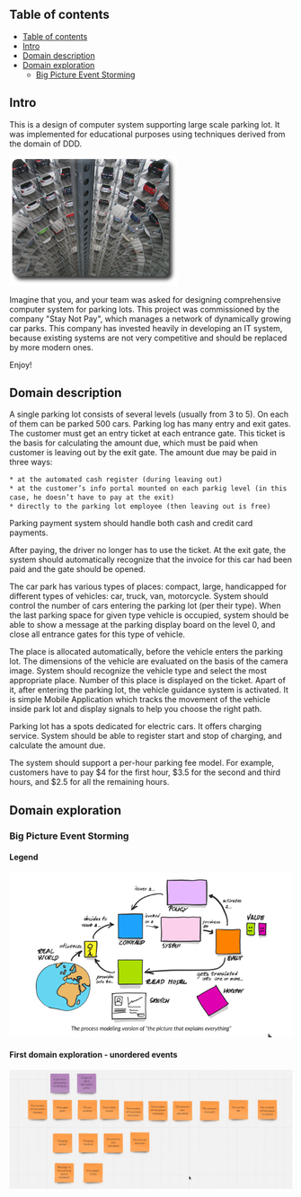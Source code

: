 
## Table of contents
- [Table of contents](#table-of-contents)
- [Intro](#intro)
- [Domain description](#domain-description)
- [Domain exploration](#domain-exploration)
  - [Big Picture Event Storming](#big-picture-event-storming)

## Intro
This is a design of computer system supporting large scale parking lot. It was implemented for educational purposes using techniques derived from the domain of DDD.

![](img/parking-lot-small.png)

Imagine that you, and your team was asked for designing comprehensive computer system for parking lots.
This project was commissioned by the company "Stay Not Pay", which manages a network of dynamically growing car parks. 
This company has invested heavily in developing an IT system, because existing systems are not 
very competitive and should be replaced by more modern ones.


Enjoy!

## Domain description
A single parking lot consists of several levels (usually from 3 to 5). On each of them can be parked 500 cars.
Parking log has many entry and exit gates.  The customer must get an entry ticket at each entrance gate. 
This ticket is the basis for calculating the amount due, which must be paid when customer is leaving out  by 
the exit gate. The amount due may be paid in three ways:

    * at the automated cash register (during leaving out)
    * at the customer’s info portal mounted on each parkig level (in this case, he doesn’t have to pay at the exit)
    * directly to the parking lot employee (then leaving out is free)
 
 Parking payment system should handle both cash and credit card payments.

After paying, the driver no longer has to use the ticket. At the exit gate, the system  should automatically recognize that 
the invoice for this car had been paid and the gate should be opened.

The car park has various types of places: compact, large, handicapped for different types of vehicles: car, truck, van, motorcycle. 
System should control the number of cars entering the parking lot (per their type). When the last  parking space for given type vehicle is occupied, 
system should be able to show a message at the parking display board on the level 0, and close all entrance gates for this type of vehicle.

The place is allocated automatically, before the vehicle enters the parking lot. 
The dimensions of the vehicle are evaluated on the basis of the camera image. 
System should recognize the vehicle type and select the most appropriate place. Number of this place is displayed on the ticket.
Apart of it, after entering the parking lot, the vehicle guidance system is activated. It is simple Mobile Application which
tracks the movement of the vehicle inside park lot and display signals to help you choose the right path.                                            


 
Parking lot has a spots dedicated for electric cars. It offers charging service. System should be able to register start 
and stop of charging, and calculate the amount due.

The system should support a per-hour parking fee model. 
For example, customers have to pay $4 for the first hour, $3.5 for the second and third hours, and $2.5 for all the remaining hours.

## Domain exploration
### Big Picture Event Storming
#### Legend
![Interoducing EventStorming-Alberto Brandolini](img/process-modeling-events.png)

#### First domain exploration - unordered events

![](img/parking-lot-big-picture-events.jpg)